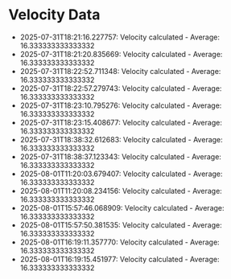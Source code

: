 # Velocity Data

- 2025-07-31T18:21:16.227757: Velocity calculated - Average: 16.333333333333332
- 2025-07-31T18:21:20.835669: Velocity calculated - Average: 16.333333333333332
- 2025-07-31T18:22:52.711348: Velocity calculated - Average: 16.333333333333332
- 2025-07-31T18:22:57.279743: Velocity calculated - Average: 16.333333333333332
- 2025-07-31T18:23:10.795276: Velocity calculated - Average: 16.333333333333332
- 2025-07-31T18:23:15.408677: Velocity calculated - Average: 16.333333333333332
- 2025-07-31T18:38:32.612683: Velocity calculated - Average: 16.333333333333332
- 2025-07-31T18:38:37.123343: Velocity calculated - Average: 16.333333333333332
- 2025-08-01T11:20:03.679407: Velocity calculated - Average: 16.333333333333332
- 2025-08-01T11:20:08.234156: Velocity calculated - Average: 16.333333333333332
- 2025-08-01T15:57:46.068909: Velocity calculated - Average: 16.333333333333332
- 2025-08-01T15:57:50.381535: Velocity calculated - Average: 16.333333333333332
- 2025-08-01T16:19:11.357770: Velocity calculated - Average: 16.333333333333332
- 2025-08-01T16:19:15.451977: Velocity calculated - Average: 16.333333333333332
